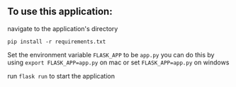 ## To use this application:

navigate to the application's directory

`pip install -r requirements.txt`

Set the environment variable `FLASK_APP` to be `app.py`
you can do this by using `export FLASK_APP=app.py` on mac
or set `FLASK_APP=app.py` on windows

run `flask run` to start the application
